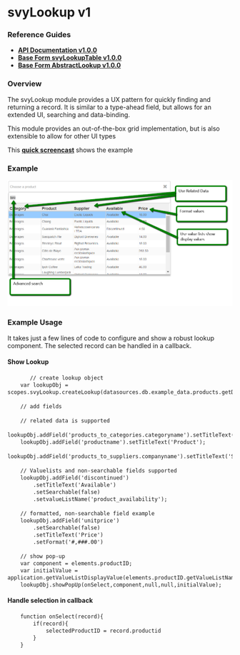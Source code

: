 # svyLookup v1

### Reference Guides

* [**API Documentation v1.0.0**](api-documentation-v1.0.0.md)
* [**Base Form svyLookupTable v1.0.0**](base-form-svylookuptable.md)
* [**Base Form AbstractLookup v1.0.0**](base-form-abstractlookup-v1.0.0.md)

### Overview

The svyLookup module provides a UX pattern for quickly finding and returning a record. It is similar to a type-ahead field, but allows for an extended UI, searching and data-binding.

This module provides an out-of-the-box grid implementation, but is also extensible to allow for other UI types

This [**quick screencast**](https://www.screencast.com/t/fxtRsOho) shows the example

### Example

![Example Look-Up](../../../../../.gitbook/assets/lookup.png)

### Example Usage

It takes just a few lines of code to configure and show a robust lookup component. The selected record can be handled in a callback.

#### Show Lookup

```
       // create lookup object
	var lookupObj = scopes.svyLookup.createLookup(datasources.db.example_data.products.getDataSource());
	
	// add fields
	
	// related data is supported
	lookupObj.addField('products_to_categories.categoryname').setTitleText('Category');
	lookupObj.addField('productname').setTitleText('Product');
	lookupObj.addField('products_to_suppliers.companyname').setTitleText('Supplier');
	
	// Valuelists and non-searchable fields supported
	lookupObj.addField('discontinued')
		.setTitleText('Available')
		.setSearchable(false)
		.setvalueListName('product_availability');
	
	// formatted, non-searchable field example
	lookupObj.addField('unitprice')
		.setSearchable(false)
		.setTitleText('Price')
		.setFormat('#,###.00')
	
	// show pop-up
	var component = elements.productID;
	var initialValue = application.getValueListDisplayValue(elements.productID.getValueListName(),selectedProductID);
	lookupObj.showPopUp(onSelect,component,null,null,initialValue);
```

#### Handle selection in callback

```
	function onSelect(record){
		if(record){
			selectedProductID = record.productid
		}
	}
```
